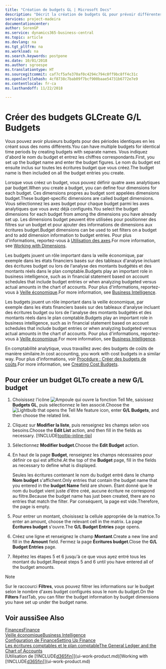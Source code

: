 ```yaml
---
title: "Création de budgets GL | Microsoft Docs"
description: "Décrit la création de budgets GL pour prévoir différentes activités financières et affecter des dimensions à des fins de veille économique."
services: project-madeira
documentationcenter: 
author: SorenGP
ms.service: dynamics365-business-central
ms.topic: article
ms.devlang: na
ms.tgt_pltfrm: na
ms.workload: na
ms.search.keywords: postpone
ms.date: 10/01/2018
ms.author: sgroespe
ms.translationtype: HT
ms.sourcegitcommit: caf7cf5afe370af0c4294c794c0ff9bc8ff4c31c
ms.openlocfilehash: 4cf8738c7bab09f7bcf900baae54731b6772e7e9
ms.contentlocale: fr-ca
ms.lasthandoff: 11/22/2018

---
```

# <a name="create-gl-budgets"></a><span data-ttu-id="2f2f5-103">Créer des budgets GL</span><span class="sxs-lookup"><span data-stu-id="2f2f5-103">Create G/L Budgets</span></span>
<span data-ttu-id="2f2f5-104">Vous pouvez avoir plusieurs budgets pour des périodes identiques en les créant sous des noms différents.</span><span class="sxs-lookup"><span data-stu-id="2f2f5-104">You can have multiple budgets for identical time periods by creating budgets with separate names.</span></span> <span data-ttu-id="2f2f5-105">Vous indiquez d'abord le nom du budget et entrez les chiffres correspondants.</span><span class="sxs-lookup"><span data-stu-id="2f2f5-105">First, you set up the budget name and enter the budget figures.</span></span> <span data-ttu-id="2f2f5-106">Le nom du budget est ensuite inclus sur toutes les écritures budget que vous créez.</span><span class="sxs-lookup"><span data-stu-id="2f2f5-106">The budget name is then included on all the budget entries you create.</span></span>  

 <span data-ttu-id="2f2f5-107">Lorsque vous créez un budget, vous pouvez définir quatre axes analytiques par budget.</span><span class="sxs-lookup"><span data-stu-id="2f2f5-107">When you create a budget, you can define four dimensions for each budget.</span></span> <span data-ttu-id="2f2f5-108">Ces dimensions propres au budget sont appelées dimensions budget.</span><span class="sxs-lookup"><span data-stu-id="2f2f5-108">These budget-specific dimensions are called budget dimensions.</span></span> <span data-ttu-id="2f2f5-109">Vous sélectionnez les axes budget pour chaque budget parmi les axes analytiques que vous avez déjà configurés.</span><span class="sxs-lookup"><span data-stu-id="2f2f5-109">You select the budget dimensions for each budget from among the dimensions you have already set up.</span></span> <span data-ttu-id="2f2f5-110">Les dimensions budget peuvent être utilisées pour positionner des filtres sur un budget et pour ajouter des informations de dimensions aux écritures budget.</span><span class="sxs-lookup"><span data-stu-id="2f2f5-110">Budget dimensions can be used to set filters on a budget and to add dimension information to budget entries.</span></span> <span data-ttu-id="2f2f5-111">Pour plus d'informations, reportez-vous à [Utilisation des axes](finance-dimensions.md).</span><span class="sxs-lookup"><span data-stu-id="2f2f5-111">For more information, see [Working with Dimensions](finance-dimensions.md).</span></span>

 <span data-ttu-id="2f2f5-112">Les budgets jouent un rôle important dans la veille économique, par exemple dans les états financiers basés sur des tableaux d'analyse incluant des écritures budget ou lors de l'analyse des montants budgétés et des montants réels dans le plan comptable.</span><span class="sxs-lookup"><span data-stu-id="2f2f5-112">Budgets play an important role in business intelligence, such as in financial statement based on account schedules that include budget entries or when analyzing budgeted versus actual amounts in the chart of accounts.</span></span> <span data-ttu-id="2f2f5-113">Pour plus d'informations, reportez-vous à [Veille économique](bi.md).</span><span class="sxs-lookup"><span data-stu-id="2f2f5-113">For more information, see [Business Intelligence](bi.md).</span></span>

 <span data-ttu-id="2f2f5-114">Les budgets jouent un rôle important dans la veille économique, par exemple dans les états financiers basés sur des tableaux d'analyse incluant des écritures budget ou lors de l'analyse des montants budgétés et des montants réels dans le plan comptable.</span><span class="sxs-lookup"><span data-stu-id="2f2f5-114">Budgets play an important role in business intelligence, such as in financial statement based on account schedules that include budget entries or when analyzing budgeted versus actual amounts in the chart of accounts.</span></span> <span data-ttu-id="2f2f5-115">Pour plus d'informations, reportez-vous à [Veille économique](bi.md).</span><span class="sxs-lookup"><span data-stu-id="2f2f5-115">For more information, see [Business Intelligence](bi.md).</span></span>

<span data-ttu-id="2f2f5-116">En comptabilité analytique, vous travaillez avec des budgets de coûts de manière similaire.</span><span class="sxs-lookup"><span data-stu-id="2f2f5-116">In cost accounting, you work with cost budgets in a similar way.</span></span> <span data-ttu-id="2f2f5-117">Pour plus d'informations, voir [Procédure : Créer des budgets de coûts](finance-create-cost-budgets.md).</span><span class="sxs-lookup"><span data-stu-id="2f2f5-117">For more information, see [Creating Cost Budgets](finance-create-cost-budgets.md).</span></span>    

## <a name="to-create-a-new-gl-budget"></a><span data-ttu-id="2f2f5-118">Pour créer un budget GL</span><span class="sxs-lookup"><span data-stu-id="2f2f5-118">To create a new G/L budget</span></span>  
1. <span data-ttu-id="2f2f5-119">Choisissez l'icône ![Ampoule qui ouvre la fonction Tell Me](media/ui-search/search_small.png "Dites-moi ce que vous voulez faire"), saisissez **Budgets GL**, puis sélectionnez le lien associé.</span><span class="sxs-lookup"><span data-stu-id="2f2f5-119">Choose the ![Lightbulb that opens the Tell Me feature](media/ui-search/search_small.png "Tell me what you want to do") icon, enter **G/L Budgets**, and then choose the related link.</span></span>  
2. <span data-ttu-id="2f2f5-120">Cliquez sur **Modifier la liste**, puis renseignez les champs selon vos besoins.</span><span class="sxs-lookup"><span data-stu-id="2f2f5-120">Choose the **Edit List** action, and then fill in the fields as necessary.</span></span> [!INCLUDE[tooltip-inline-tip](includes/tooltip-inline-tip_md.md)]  
3. <span data-ttu-id="2f2f5-121">Sélectionnez **Modifier budget**.</span><span class="sxs-lookup"><span data-stu-id="2f2f5-121">Choose the **Edit Budget** action.</span></span>
4. <span data-ttu-id="2f2f5-122">En haut de la page **Budget**, renseignez les champs nécessaires pour définir ce qui est affiché.</span><span class="sxs-lookup"><span data-stu-id="2f2f5-122">At the top of the **Budget** page, fill in the fields as necessary to define what is displayed.</span></span>  

    <span data-ttu-id="2f2f5-123">Seules les écritures contenant le nom du budget entré dans le champ **Nom budget** s'affichent.</span><span class="sxs-lookup"><span data-stu-id="2f2f5-123">Only entries that contain the budget name that you entered in the **budget Name** field are shown.</span></span> <span data-ttu-id="2f2f5-124">Étant donné que le nom du budget vient juste d'être créé, aucune écriture ne correspond au filtre.</span><span class="sxs-lookup"><span data-stu-id="2f2f5-124">Because the budget name has just been created, there are no entries that match the filter.</span></span> <span data-ttu-id="2f2f5-125">Par conséquent, la page est vide.</span><span class="sxs-lookup"><span data-stu-id="2f2f5-125">Therefore, the page is empty.</span></span>  
5. <span data-ttu-id="2f2f5-126">Pour entrer un montant, choisissez la cellule appropriée de la matrice.</span><span class="sxs-lookup"><span data-stu-id="2f2f5-126">To enter an amount, choose the relevant cell in the matrix.</span></span> <span data-ttu-id="2f2f5-127">La page **Écritures budget** s'ouvre.</span><span class="sxs-lookup"><span data-stu-id="2f2f5-127">The **G/L Budget Entries** page opens.</span></span>  
6. <span data-ttu-id="2f2f5-128">Créez une ligne et renseignez le champ **Montant**.</span><span class="sxs-lookup"><span data-stu-id="2f2f5-128">Create a new line and fill in the **Amount** field.</span></span> <span data-ttu-id="2f2f5-129">Fermez la page **Écritures budget**.</span><span class="sxs-lookup"><span data-stu-id="2f2f5-129">Close the **G/L Budget Entries** page.</span></span>  
7. <span data-ttu-id="2f2f5-130">Répétez les étapes 5 et 6 jusqu'à ce que vous ayez entré tous les montant du budget.</span><span class="sxs-lookup"><span data-stu-id="2f2f5-130">Repeat steps 5 and 6 until you have entered all of the budget amounts.</span></span>  

> [!NOTE]  
>  <span data-ttu-id="2f2f5-131">Sur le raccourci **Filtres**, vous pouvez filtrer les informations sur le budget selon le nombre d'axes budget configurés sous le nom du budget.</span><span class="sxs-lookup"><span data-stu-id="2f2f5-131">On the **Filters** FastTab, you can filter the budget information by budget dimensions you have set up under the budget name.</span></span>   

## <a name="see-also"></a><span data-ttu-id="2f2f5-132">Voir aussi</span><span class="sxs-lookup"><span data-stu-id="2f2f5-132">See Also</span></span>
[<span data-ttu-id="2f2f5-133">Finances</span><span class="sxs-lookup"><span data-stu-id="2f2f5-133">Finance</span></span>](finance.md)  
[<span data-ttu-id="2f2f5-134">Veille économique</span><span class="sxs-lookup"><span data-stu-id="2f2f5-134">Business Intelligence</span></span>](bi.md)  
[<span data-ttu-id="2f2f5-135">Configuration de Finance</span><span class="sxs-lookup"><span data-stu-id="2f2f5-135">Setting Up Finance</span></span>](finance-setup-finance.md)  
[<span data-ttu-id="2f2f5-136">Les écritures comptables et le plan comptable</span><span class="sxs-lookup"><span data-stu-id="2f2f5-136">The General Ledger and the Chart of Accounts</span></span>](finance-general-ledger.md)  
<span data-ttu-id="2f2f5-137">[Utilisation de [!INCLUDE[d365fin](includes/d365fin_md.md)]](ui-work-product.md)</span><span class="sxs-lookup"><span data-stu-id="2f2f5-137">[Working with [!INCLUDE[d365fin](includes/d365fin_md.md)]](ui-work-product.md)</span></span>  

